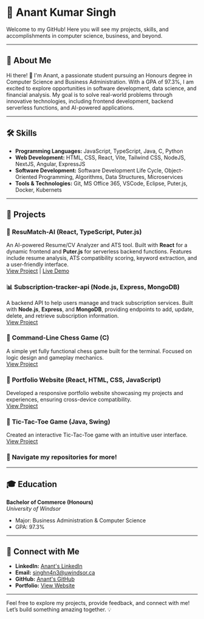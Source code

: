 # 🚀 **Anant Kumar Singh**

Welcome to my GitHub! Here you will see my projects, skills, and accomplishments in computer science, business, and beyond.

---

## 📜 **About Me**

Hi there! 👋 I'm Anant, a passionate student pursuing an Honours degree in Computer Science and Business Administration. With a GPA of 97.3%, I am excited to explore opportunities in software development, data science, and financial analysis. My goal is to solve real-world problems through innovative technologies, including frontend development, backend serverless functions, and AI-powered applications.

---

## 🛠 **Skills**

- **Programming Languages:** JavaScript, TypeScript, Java, C, Python
- **Web Development:** HTML, CSS, React, Vite, Tailwind CSS, NodeJS, NextJS, Angular, ExpressJS
- **Software Development:** Software Development Life Cycle, Object-Oriented Programming, Algorithms, Data Structures, Microservices
- **Tools & Technologies:** Git, MS Office 365, VSCode, Eclipse, Puter.js, Docker, Kubernets

---

## 📂 **Projects**

### 🤖 **ResuMatch-AI** (React, TypeScript, Puter.js)  
An AI-powered Resume/CV Analyzer and ATS tool. Built with **React** for a dynamic frontend and **Puter.js** for serverless backend functions. Features include resume analysis, ATS compatibility scoring, keyword extraction, and a user-friendly interface.  
[View Project](https://github.com/techo-anant/ResuMatch-AI) | [Live Demo](https://resu-match-ai.vercel.app)

### 📊 **Subscription-tracker-api** (Node.js, Express, MongoDB)  
A backend API to help users manage and track subscription services. Built with **Node.js**, **Express**, and **MongoDB**, providing endpoints to add, update, delete, and retrieve subscription information.  
[View Project](https://github.com/techo-anant/Subscription-tracker-api)

### 🧩 **Command-Line Chess Game** (C)  
A simple yet fully functional chess game built for the terminal. Focused on logic design and gameplay mechanics.  
[View Project](https://github.com/techo-anant/Command_Line_Chess/blob/main/chess.c)

### 🎨 **Portfolio Website** (React, HTML, CSS, JavaScript)  
Developed a responsive portfolio website showcasing my projects and experiences, ensuring cross-device compatibility.  
[View Project](https://github.com/techo-anant/anant-portfolio)

### 📁 **Tic-Tac-Toe Game** (Java, Swing)  
Created an interactive Tic-Tac-Toe game with an intuitive user interface.  
[View Project](https://github.com/techo-anant/Tic-Tac-Toe/blob/main/tttJframe.java)

### 🔎 **Navigate my repositories for more!**

---

## 🎓 **Education**

**Bachelor of Commerce (Honours)**  
*University of Windsor*  
- Major: Business Administration & Computer Science  
- GPA: 97.3%  

---

## 🤝 **Connect with Me**

- **LinkedIn:** [Anant's LinkedIn](https://www.linkedin.com/in/anantk-singh/)  
- **Email:** [singhn4n3@uwindsor.ca](mailto:singhn4n3@uwindsor.ca)  
- **GitHub:** [Anant's GitHub](https://github.com/techo-anant)  
- **Portfolio:** [View Website](https://techo-anant.github.io/anant-portfolio/)

---

Feel free to explore my projects, provide feedback, and connect with me! Let’s build something amazing together. 💡
